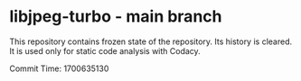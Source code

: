# libjpeg-turbo - main branch

This repository contains frozen state of the repository.
Its history is cleared. It is used only for static code
analysis with Codacy.

Commit Time: 1700635130